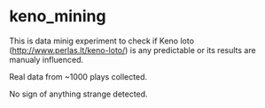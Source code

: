 # keno_mining
This is data minig experiment to check if Keno loto (http://www.perlas.lt/keno-loto/) is any predictable or its results are manualy influenced.

Real data from ~1000 plays collected.

No sign of anything strange detected.
